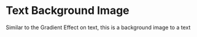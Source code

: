 # Text Background Image
Similar to the Gradient Effect on text, this is a background image to a text
